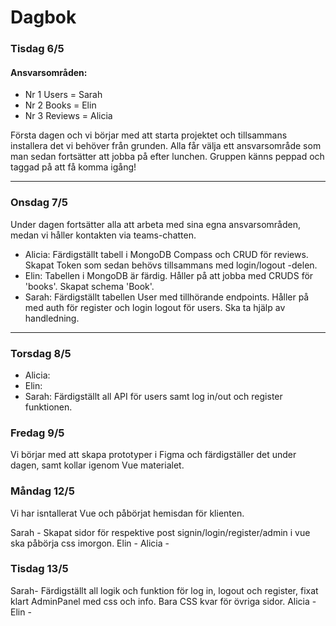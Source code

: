 # Dagbok

### Tisdag 6/5

#### Ansvarsområden:

- Nr 1 Users = Sarah
- Nr 2 Books = Elin
- Nr 3 Reviews = Alicia

Första dagen och vi börjar med att starta projektet och tillsammans installera det vi behöver från grunden. Alla får välja ett ansvarsområde som man sedan fortsätter att jobba på efter lunchen. Gruppen känns peppad och taggad på att få komma igång!

---

### Onsdag 7/5

Under dagen fortsätter alla att arbeta med sina egna ansvarsområden, medan vi håller kontakten via teams-chatten.

- Alicia: Färdigställt tabell i MongoDB Compass och CRUD för reviews. Skapat Token som sedan behövs tillsammans med login/logout -delen.
- Elin: Tabellen i MongoDB är färdig. Håller på att jobba med CRUDS för 'books'. Skapat schema 'Book'.
- Sarah: Färdigställt tabellen User med tillhörande endpoints. Håller på med auth för register och login logout för users. Ska ta hjälp av handledning. 

---
###  Torsdag 8/5

- Alicia:
- Elin:
- Sarah: Färdigställt all API för users samt log in/out och register funktionen. 

### Fredag 9/5

Vi börjar med att skapa prototyper i Figma och färdigställer det under dagen, samt kollar igenom Vue materialet. 

### Måndag 12/5

Vi har isntallerat Vue och påbörjat hemisdan för klienten.

Sarah - Skapat sidor för respektive post signin/login/register/admin i vue ska påbörja css imorgon. 
Elin -
Alicia -

### Tisdag 13/5

Sarah- Färdigställt all logik och funktion för log in, logout och register, fixat klart AdminPanel med css och info. Bara CSS kvar för övriga sidor. 
Alicia -
Elin -
